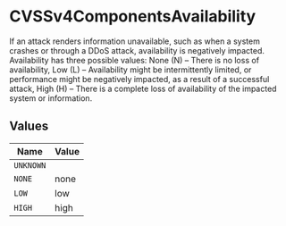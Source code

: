 # CVSSv4ComponentsAvailability

If an attack renders information unavailable, such as when a system crashes or through a DDoS attack, availability is negatively impacted. Availability has three possible values: None (N) – There is no loss of availability, Low (L) – Availability might be intermittently limited, or performance might be negatively impacted, as a result of a successful attack, High (H) – There is a complete loss of availability of the impacted system or information.


## Values

| Name      | Value     |
| --------- | --------- |
| `UNKNOWN` |           |
| `NONE`    | none      |
| `LOW`     | low       |
| `HIGH`    | high      |